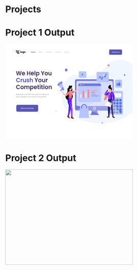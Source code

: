 # Projects
# Project 1 Output
<img src="./Projects/Project 1/output.png" width=400 height=300>

# Project 2 Output 
<img src="./Project 2/output.png" width=400 height=300>
